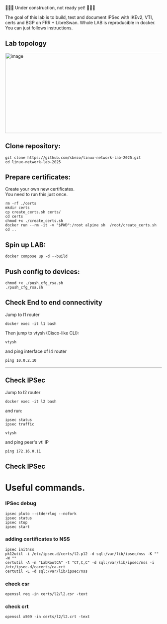 🚧🚧🚧 Under construction, not ready yet! 🚧🚧🚧



The goal of this lab is to build, test and document IPSec with IKEv2, VTI, certs and BGP on FRR + LibreSwan.
Whole LAB is reproducible in docker. You can just follows instructions.   

## Lab topology
<img width="902" height="258" alt="image" src="https://github.com/user-attachments/assets/55b04537-f1e1-4d1c-90e9-0135d8e0fa56" />


## Clone repository:
```
git clone https://github.com/sbezo/linux-network-lab-2025.git
cd linux-network-lab-2025
```

## Prepare certificates:
Create your own new certificates.   
You need to run this just once.

```
rm -rf ./certs
mkdir certs
cp create_certs.sh certs/
cd certs
chmod +x ./create_certs.sh
docker run --rm -it -v "$PWD":/root alpine sh  /root/create_certs.sh
cd ..
```

## Spin up LAB:
```
docker compose up -d --build
```

## Push config to devices:
```
chmod +x ./push_cfg_rsa.sh
./push_cfg_rsa.sh
```

## Check End to end connectivity
Jump to l1 router
```
docker exec -it l1 bash
```
Then jump to vtysh (Cisco-like CLI):
```
vtysh
```

and ping interface of l4 router
```
ping 10.0.2.10
```
---------------------------

## Check IPSec

Jump to l2 router
```
docker exec -it l2 bash
```
and run:
```
ipsec status
ipsec traffic
```

```
vtysh
```
and ping peer's vti IP
```
ping 172.16.0.11
```
## Check IPSec





# Useful commands.  

### IPSec debug
```
ipsec pluto --stderrlog --nofork
ipsec status
ipsec stop
ipsec start
```

### adding certificates to NSS
```
ipsec initnss
pk12util -i /etc/ipsec.d/certs/l2.p12 -d sql:/var/lib/ipsec/nss -K "" -W ""
certutil -A -n "LabRootCA" -t "CT,C,C" -d sql:/var/lib/ipsec/nss -i /etc/ipsec.d/cacerts/ca.crt
certutil -L -d sql:/var/lib/ipsec/nss
```

### check csr
```
openssl req -in certs/l2/l2.csr -text
```
### check crt
```
openssl x509 -in certs/l2/l2.crt -text
```


